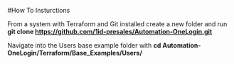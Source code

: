 #How To Insturctions

From a system with Terraform and Git installed create a new folder and run **git clone https://github.com/1id-presales/Automation-OneLogin.git**

Navigate into the Users base example folder with **cd Automation-OneLogin/Terraform/Base_Examples/Users/**

